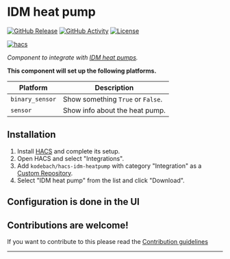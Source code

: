 # IDM heat pump

[![GitHub Release][releases-shield]][releases]
[![GitHub Activity][commits-shield]][commits]
[![License][license-shield]](LICENSE)

[![hacs][hacsbadge]][hacs]

_Component to integrate with [IDM heat pumps][idm_heatpump]._

**This component will set up the following platforms.**

Platform | Description
-- | --
`binary_sensor` | Show something `True` or `False`.
`sensor` | Show info about the heat pump.

## Installation

1. Install [HACS](https://hacs.xyz/) and complete its setup.
2. Open HACS and select "Integrations".
3. Add `kodebach/hacs-idm-heatpump` with category "Integration" as a [Custom Repository](https://hacs.xyz/docs/faq/custom_repositories/).
4. Select "IDM heat pump" from the list and click "Download".

## Configuration is done in the UI

<!---->

## Contributions are welcome!

If you want to contribute to this please read the [Contribution guidelines](CONTRIBUTING.md)

***

[idm_heatpump]: https://github.com/kodebach/hacs-idm-heatpump
[commits-shield]: https://img.shields.io/github/commit-activity/y/kodebach/hacs-idm-heatpump.svg?style=for-the-badge
[commits]: https://github.com/kodebach/hacs-idm-heatpump/commits/master
[hacs]: https://github.com/hacs/integration
[hacsbadge]: https://img.shields.io/badge/HACS-Custom-41BDF5.svg?style=for-the-badge
[license-shield]: https://img.shields.io/github/license/kodebach/hacs-idm-heatpump.svg?style=for-the-badge
[maintenance-shield]: https://img.shields.io/badge/maintainer-Joakim%20Sørensen%20%40ludeeus-blue.svg?style=for-the-badge
[releases-shield]: https://img.shields.io/github/release/kodebach/hacs-idm-heatpump.svg?style=for-the-badge
[releases]: https://github.com/kodebach/hacs-idm-heatpump/releases
